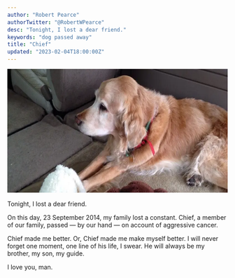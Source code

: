 ```yaml
---
author: "Robert Pearce"
authorTwitter: "@RobertWPearce"
desc: "Tonight, I lost a dear friend."
keywords: "dog passed away"
title: "Chief"
updated: "2023-02-04T18:00:00Z"
---
```


<img
  alt="Old golden retriever lying in the back seat of a car"
  decoding="async"
  height="282"
  src="/images/chief.webp"
/>

Tonight, I lost a dear friend.

On this day, 23 September 2014, my family lost a constant. Chief, a member of
our family, passed &mdash; by our hand &mdash; on account of aggressive cancer.

Chief made me better. Or, Chief made me make myself better.
I will never forget one moment, one line of his life, I swear.
He will always be my brother, my son, my guide.

I love you, man.
